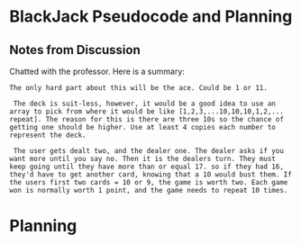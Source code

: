 BlackJack Pseudocode and Planning
=================================

## Notes from Discussion

Chatted with the professor. Here is a summary:

    The only hard part about this will be the ace. Could be 1 or 11.

     The deck is suit-less, however, it would be a good idea to use an array to pick from where it would be like [1,2,3,...10,10,10,1,2,... repeat]. The reason for this is there are three 10s so the chance of getting one should be higher. Use at least 4 copies each number to represent the deck.

     The user gets dealt two, and the dealer one. The dealer asks if you want more until you say no. Then it is the dealers turn. They must keep going until they have more than or equal 17. so if they had 16, they'd have to get another card, knowing that a 10 would bust them. If the users first two cards = 10 or 9, the game is worth two. Each game won is normally worth 1 point, and the game needs to repeat 10 times.
	 
# Planning

